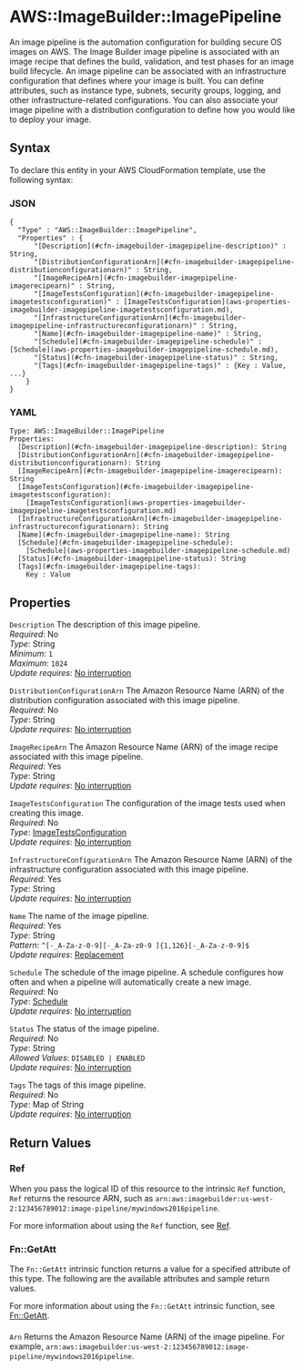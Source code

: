 # AWS::ImageBuilder::ImagePipeline<a name="aws-resource-imagebuilder-imagepipeline"></a>

An image pipeline is the automation configuration for building secure OS images on AWS\. The Image Builder image pipeline is associated with an image recipe that defines the build, validation, and test phases for an image build lifecycle\. An image pipeline can be associated with an infrastructure configuration that defines where your image is built\. You can define attributes, such as instance type, subnets, security groups, logging, and other infrastructure\-related configurations\. You can also associate your image pipeline with a distribution configuration to define how you would like to deploy your image\.

## Syntax<a name="aws-resource-imagebuilder-imagepipeline-syntax"></a>

To declare this entity in your AWS CloudFormation template, use the following syntax:

### JSON<a name="aws-resource-imagebuilder-imagepipeline-syntax.json"></a>

```
{
  "Type" : "AWS::ImageBuilder::ImagePipeline",
  "Properties" : {
      "[Description](#cfn-imagebuilder-imagepipeline-description)" : String,
      "[DistributionConfigurationArn](#cfn-imagebuilder-imagepipeline-distributionconfigurationarn)" : String,
      "[ImageRecipeArn](#cfn-imagebuilder-imagepipeline-imagerecipearn)" : String,
      "[ImageTestsConfiguration](#cfn-imagebuilder-imagepipeline-imagetestsconfiguration)" : [ImageTestsConfiguration](aws-properties-imagebuilder-imagepipeline-imagetestsconfiguration.md),
      "[InfrastructureConfigurationArn](#cfn-imagebuilder-imagepipeline-infrastructureconfigurationarn)" : String,
      "[Name](#cfn-imagebuilder-imagepipeline-name)" : String,
      "[Schedule](#cfn-imagebuilder-imagepipeline-schedule)" : [Schedule](aws-properties-imagebuilder-imagepipeline-schedule.md),
      "[Status](#cfn-imagebuilder-imagepipeline-status)" : String,
      "[Tags](#cfn-imagebuilder-imagepipeline-tags)" : {Key : Value, ...}
    }
}
```

### YAML<a name="aws-resource-imagebuilder-imagepipeline-syntax.yaml"></a>

```
Type: AWS::ImageBuilder::ImagePipeline
Properties: 
  [Description](#cfn-imagebuilder-imagepipeline-description): String
  [DistributionConfigurationArn](#cfn-imagebuilder-imagepipeline-distributionconfigurationarn): String
  [ImageRecipeArn](#cfn-imagebuilder-imagepipeline-imagerecipearn): String
  [ImageTestsConfiguration](#cfn-imagebuilder-imagepipeline-imagetestsconfiguration): 
    [ImageTestsConfiguration](aws-properties-imagebuilder-imagepipeline-imagetestsconfiguration.md)
  [InfrastructureConfigurationArn](#cfn-imagebuilder-imagepipeline-infrastructureconfigurationarn): String
  [Name](#cfn-imagebuilder-imagepipeline-name): String
  [Schedule](#cfn-imagebuilder-imagepipeline-schedule): 
    [Schedule](aws-properties-imagebuilder-imagepipeline-schedule.md)
  [Status](#cfn-imagebuilder-imagepipeline-status): String
  [Tags](#cfn-imagebuilder-imagepipeline-tags): 
    Key : Value
```

## Properties<a name="aws-resource-imagebuilder-imagepipeline-properties"></a>

`Description`  <a name="cfn-imagebuilder-imagepipeline-description"></a>
The description of this image pipeline\.  
*Required*: No  
*Type*: String  
*Minimum*: `1`  
*Maximum*: `1024`  
*Update requires*: [No interruption](https://docs.aws.amazon.com/AWSCloudFormation/latest/UserGuide/using-cfn-updating-stacks-update-behaviors.html#update-no-interrupt)

`DistributionConfigurationArn`  <a name="cfn-imagebuilder-imagepipeline-distributionconfigurationarn"></a>
The Amazon Resource Name \(ARN\) of the distribution configuration associated with this image pipeline\.  
*Required*: No  
*Type*: String  
*Update requires*: [No interruption](https://docs.aws.amazon.com/AWSCloudFormation/latest/UserGuide/using-cfn-updating-stacks-update-behaviors.html#update-no-interrupt)

`ImageRecipeArn`  <a name="cfn-imagebuilder-imagepipeline-imagerecipearn"></a>
The Amazon Resource Name \(ARN\) of the image recipe associated with this image pipeline\.  
*Required*: Yes  
*Type*: String  
*Update requires*: [No interruption](https://docs.aws.amazon.com/AWSCloudFormation/latest/UserGuide/using-cfn-updating-stacks-update-behaviors.html#update-no-interrupt)

`ImageTestsConfiguration`  <a name="cfn-imagebuilder-imagepipeline-imagetestsconfiguration"></a>
The configuration of the image tests used when creating this image\.  
*Required*: No  
*Type*: [ImageTestsConfiguration](aws-properties-imagebuilder-imagepipeline-imagetestsconfiguration.md)  
*Update requires*: [No interruption](https://docs.aws.amazon.com/AWSCloudFormation/latest/UserGuide/using-cfn-updating-stacks-update-behaviors.html#update-no-interrupt)

`InfrastructureConfigurationArn`  <a name="cfn-imagebuilder-imagepipeline-infrastructureconfigurationarn"></a>
The Amazon Resource Name \(ARN\) of the infrastructure configuration associated with this image pipeline\.  
*Required*: Yes  
*Type*: String  
*Update requires*: [No interruption](https://docs.aws.amazon.com/AWSCloudFormation/latest/UserGuide/using-cfn-updating-stacks-update-behaviors.html#update-no-interrupt)

`Name`  <a name="cfn-imagebuilder-imagepipeline-name"></a>
The name of the image pipeline\.  
*Required*: Yes  
*Type*: String  
*Pattern*: `^[-_A-Za-z-0-9][-_A-Za-z0-9 ]{1,126}[-_A-Za-z-0-9]$`  
*Update requires*: [Replacement](https://docs.aws.amazon.com/AWSCloudFormation/latest/UserGuide/using-cfn-updating-stacks-update-behaviors.html#update-replacement)

`Schedule`  <a name="cfn-imagebuilder-imagepipeline-schedule"></a>
The schedule of the image pipeline\. A schedule configures how often and when a pipeline will automatically create a new image\.  
*Required*: No  
*Type*: [Schedule](aws-properties-imagebuilder-imagepipeline-schedule.md)  
*Update requires*: [No interruption](https://docs.aws.amazon.com/AWSCloudFormation/latest/UserGuide/using-cfn-updating-stacks-update-behaviors.html#update-no-interrupt)

`Status`  <a name="cfn-imagebuilder-imagepipeline-status"></a>
The status of the image pipeline\.  
*Required*: No  
*Type*: String  
*Allowed Values*: `DISABLED | ENABLED`  
*Update requires*: [No interruption](https://docs.aws.amazon.com/AWSCloudFormation/latest/UserGuide/using-cfn-updating-stacks-update-behaviors.html#update-no-interrupt)

`Tags`  <a name="cfn-imagebuilder-imagepipeline-tags"></a>
The tags of this image pipeline\.  
*Required*: No  
*Type*: Map of String  
*Update requires*: [No interruption](https://docs.aws.amazon.com/AWSCloudFormation/latest/UserGuide/using-cfn-updating-stacks-update-behaviors.html#update-no-interrupt)

## Return Values<a name="aws-resource-imagebuilder-imagepipeline-return-values"></a>

### Ref<a name="aws-resource-imagebuilder-imagepipeline-return-values-ref"></a>

When you pass the logical ID of this resource to the intrinsic `Ref` function, `Ref` returns the resource ARN, such as `arn:aws:imagebuilder:us-west-2:123456789012:image-pipeline/mywindows2016pipeline`\.

For more information about using the `Ref` function, see [Ref](https://docs.aws.amazon.com/AWSCloudFormation/latest/UserGuide/intrinsic-function-reference-ref.html)\.

### Fn::GetAtt<a name="aws-resource-imagebuilder-imagepipeline-return-values-fn--getatt"></a>

The `Fn::GetAtt` intrinsic function returns a value for a specified attribute of this type\. The following are the available attributes and sample return values\.

For more information about using the `Fn::GetAtt` intrinsic function, see [Fn::GetAtt](https://docs.aws.amazon.com/AWSCloudFormation/latest/UserGuide/intrinsic-function-reference-getatt.html)\.

#### <a name="aws-resource-imagebuilder-imagepipeline-return-values-fn--getatt-fn--getatt"></a>

`Arn`  <a name="Arn-fn::getatt"></a>
Returns the Amazon Resource Name \(ARN\) of the image pipeline\. For example, `arn:aws:imagebuilder:us-west-2:123456789012:image-pipeline/mywindows2016pipeline`\.